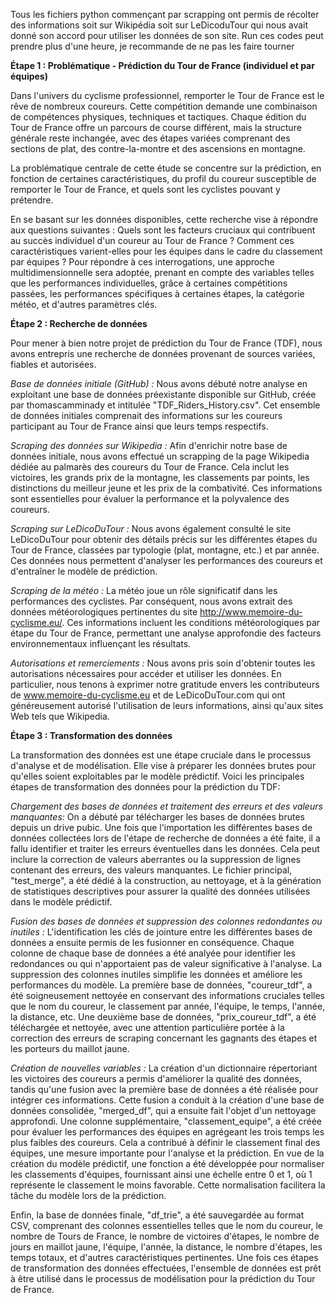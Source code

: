 Tous les fichiers python  commençant par scrapping ont permis de récolter des informations soit sur Wikipédia soit sur LeDicoduTour qui nous avait donné son accord pour utiliser les données de son site. Run ces codes peut prendre plus d'une heure, je recommande de ne pas les faire tourner

**Étape 1 : Problématique - Prédiction du Tour de France (individuel et par équipes)**

Dans l'univers du cyclisme professionnel, remporter le Tour de France est le rêve de nombreux coureurs. Cette compétition demande une combinaison de compétences physiques, techniques et tactiques. Chaque édition du Tour de France offre un parcours de course différent, mais la structure générale reste inchangée, avec des étapes variées comprenant des sections de plat, des contre-la-montre et des ascensions en montagne.

La problématique centrale de cette étude se concentre sur la prédiction, en fonction de certaines caractéristiques, du profil du coureur susceptible de remporter le Tour de France, et quels sont les cyclistes pouvant y prétendre.

En se basant sur les données disponibles, cette recherche vise à répondre aux questions suivantes : Quels sont les facteurs cruciaux qui contribuent au succès individuel d'un coureur au Tour de France ? Comment ces caractéristiques varient-elles pour les équipes dans le cadre du classement par équipes ? Pour répondre à ces interrogations, une approche multidimensionnelle sera adoptée, prenant en compte des variables telles que les performances individuelles, grâce à certaines compétitions passées, les performances spécifiques à certaines étapes, la catégorie météo, et d'autres paramètres clés.

**Étape 2 : Recherche de données**

Pour mener à bien notre projet de prédiction du Tour de France (TDF), nous avons entrepris une recherche de données provenant de sources variées, fiables et autorisées.

*Base de données initiale (GitHub) :*
Nous avons débuté notre analyse en exploitant une base de données préexistante disponible sur GitHub, créée par thomascamminady et intitulée "TDF_Riders_History.csv". Cet ensemble de données initiales comprenait des informations sur les coureurs participant au Tour de France ainsi que leurs temps respectifs.

*Scraping des données sur Wikipedia :*
Afin d'enrichir notre base de données initiale, nous avons effectué un scrapping de la page Wikipedia dédiée au palmarès des coureurs du Tour de France. Cela inclut les victoires, les grands prix de la montagne, les classements par points, les distinctions du meilleur jeune et les prix de la combativité. Ces informations sont essentielles pour évaluer la performance et la polyvalence des coureurs.

*Scraping sur LeDicoDuTour :*
Nous avons également consulté le site LeDicoDuTour pour obtenir des détails précis sur les différentes étapes du Tour de France, classées par typologie (plat, montagne, etc.) et par année. Ces données nous permettent d'analyser les performances des coureurs et d'entraîner le modèle de prédiction.

*Scraping de la météo :*
La météo joue un rôle significatif dans les performances des cyclistes. Par conséquent, nous avons extrait des données météorologiques pertinentes du site http://www.memoire-du-cyclisme.eu/. Ces informations incluent les conditions météorologiques par étape du Tour de France, permettant une analyse approfondie des facteurs environnementaux influençant les résultats.

*Autorisations et remerciements :*
Nous avons pris soin d'obtenir toutes les autorisations nécessaires pour accéder et utiliser les données. En particulier, nous tenons à exprimer notre gratitude envers les contributeurs de www.memoire-du-cyclisme.eu et de LeDicoDuTour.com qui ont généreusement autorisé l'utilisation de leurs informations, ainsi qu'aux sites Web tels que Wikipedia.

**Étape 3 : Transformation des données**

La transformation des données est une étape cruciale dans le processus d'analyse et de modélisation. Elle vise à préparer les données brutes pour qu'elles soient exploitables par le modèle prédictif. Voici les principales étapes de transformation des données pour la prédiction du TDF:

*Chargement des bases de données et traitement des erreurs et des valeurs manquantes:*
On a débuté par télécharger les bases de données brutes depuis un drive pubic. Une fois que l'importation les différentes bases de données collectées lors de l'étape de recherche de données a été faite, il a fallu identifier et traiter les erreurs éventuelles dans les données. Cela peut inclure la correction de valeurs aberrantes ou la suppression de lignes contenant des erreurs, des valeurs manquantes. 
Le fichier principal, "test_merge", a été dédié à la construction, au nettoyage, et à la génération de statistiques descriptives pour assurer la qualité des données utilisées dans le modèle prédictif.

*Fusion des bases de données et suppression des colonnes redondantes ou inutiles :*
L'identification les clés de jointure entre les différentes bases de données a ensuite permis de les fusionner en conséquence. Chaque colonne de chaque base de données a été analyée pour identifier les redondances ou qui n'apportaient pas de valeur significative à l'analyse. La suppression des colonnes inutiles simplifie les données et améliore les performances du modèle.
La première base de données, "coureur_tdf", a été soigneusement nettoyée en conservant des informations cruciales telles que le nom du coureur, le classement par année, l'équipe, le temps, l'année, la distance, etc. Une deuxième base de données, "prix_coureur_tdf", a été téléchargée et nettoyée, avec une attention particulière portée à la correction des erreurs de scraping concernant les gagnants des étapes et les porteurs du maillot jaune. 

*Création de nouvelles variables :*
La création d'un dictionnaire répertoriant les victoires des coureurs a permis d'améliorer la qualité des données, tandis qu'une fusion avec la première base de données a été réalisée pour intégrer ces informations. Cette fusion a conduit à la création d'une base de données consolidée, "merged_df", qui a ensuite fait l'objet d'un nettoyage approfondi.
Une colonne supplémentaire, "classement_equipe", a été créée pour évaluer les performances des équipes en agrégeant les trois temps les plus faibles des coureurs. Cela a contribué à définir le classement final des équipes, une mesure importante pour l'analyse et la prédiction.
En vue de la création du modèle prédictif, une fonction a été développée pour normaliser les classements d'équipes, fournissant ainsi une échelle entre 0 et 1, où 1 représente le classement le moins favorable. Cette normalisation facilitera la tâche du modèle lors de la prédiction.

Enfin, la base de données finale, "df_trie", a été sauvegardée au format CSV, comprenant des colonnes essentielles telles que le nom du coureur, le nombre de Tours de France, le nombre de victoires d'étapes, le nombre de jours en maillot jaune, l'équipe, l'année, la distance, le nombre d'étapes, les temps totaux, et d'autres caractéristiques pertinentes. Une fois ces étapes de transformation des données effectuées, l'ensemble de données est prêt à être utilisé dans le processus de modélisation pour la prédiction du Tour de France.
